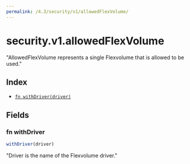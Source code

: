 ```yaml
---
permalink: /4.3/security/v1/allowedFlexVolume/
---
```


# security.v1.allowedFlexVolume

"AllowedFlexVolume represents a single Flexvolume that is allowed to be used."

## Index

* [`fn withDriver(driver)`](#fn-withdriver)

## Fields

### fn withDriver

```ts
withDriver(driver)
```

"Driver is the name of the Flexvolume driver."